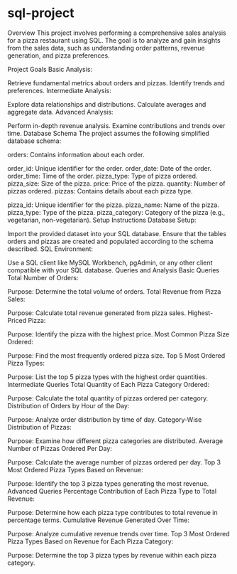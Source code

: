 # sql-project
Overview
This project involves performing a comprehensive sales analysis for a pizza restaurant using SQL. The goal is to analyze and gain insights from the sales data, such as understanding order patterns, revenue generation, and pizza preferences.

Project Goals
Basic Analysis:

Retrieve fundamental metrics about orders and pizzas.
Identify trends and preferences.
Intermediate Analysis:

Explore data relationships and distributions.
Calculate averages and aggregate data.
Advanced Analysis:

Perform in-depth revenue analysis.
Examine contributions and trends over time.
Database Schema
The project assumes the following simplified database schema:

orders: Contains information about each order.

order_id: Unique identifier for the order.
order_date: Date of the order.
order_time: Time of the order.
pizza_type: Type of pizza ordered.
pizza_size: Size of the pizza.
price: Price of the pizza.
quantity: Number of pizzas ordered.
pizzas: Contains details about each pizza type.

pizza_id: Unique identifier for the pizza.
pizza_name: Name of the pizza.
pizza_type: Type of the pizza.
pizza_category: Category of the pizza (e.g., vegetarian, non-vegetarian).
Setup Instructions
Database Setup:

Import the provided dataset into your SQL database. Ensure that the tables orders and pizzas are created and populated according to the schema described.
SQL Environment:

Use a SQL client like MySQL Workbench, pgAdmin, or any other client compatible with your SQL database.
Queries and Analysis
Basic Queries
Total Number of Orders:

Purpose: Determine the total volume of orders.
Total Revenue from Pizza Sales:

Purpose: Calculate total revenue generated from pizza sales.
Highest-Priced Pizza:

Purpose: Identify the pizza with the highest price.
Most Common Pizza Size Ordered:

Purpose: Find the most frequently ordered pizza size.
Top 5 Most Ordered Pizza Types:

Purpose: List the top 5 pizza types with the highest order quantities.
Intermediate Queries
Total Quantity of Each Pizza Category Ordered:

Purpose: Calculate the total quantity of pizzas ordered per category.
Distribution of Orders by Hour of the Day:

Purpose: Analyze order distribution by time of day.
Category-Wise Distribution of Pizzas:

Purpose: Examine how different pizza categories are distributed.
Average Number of Pizzas Ordered Per Day:

Purpose: Calculate the average number of pizzas ordered per day.
Top 3 Most Ordered Pizza Types Based on Revenue:

Purpose: Identify the top 3 pizza types generating the most revenue.
Advanced Queries
Percentage Contribution of Each Pizza Type to Total Revenue:

Purpose: Determine how each pizza type contributes to total revenue in percentage terms.
Cumulative Revenue Generated Over Time:

Purpose: Analyze cumulative revenue trends over time.
Top 3 Most Ordered Pizza Types Based on Revenue for Each Pizza Category:

Purpose: Determine the top 3 pizza types by revenue within each pizza category.
